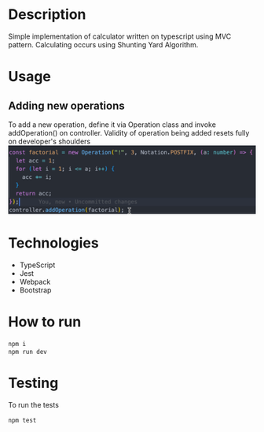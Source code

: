 # Description

Simple implementation of calculator written on typescript using MVC pattern. Calculating occurs using Shunting Yard Algorithm.

# Usage

## Adding new operations

To add a new operation, define it via Operation class
and invoke addOperation() on controller.
Validity of operation being added resets fully on developer's shoulders
![Add new operation button](./assets/addingOperation.png)

# Technologies

- TypeScript
- Jest
- Webpack
- Bootstrap

# How to run

```
npm i
npm run dev
```

# Testing

To run the tests

```
npm test
```
